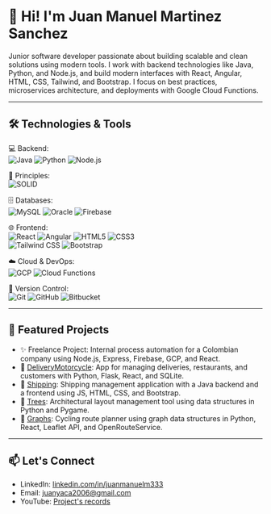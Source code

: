 
# 👋 Hi! I'm Juan Manuel Martinez Sanchez

Junior software developer passionate about building scalable and clean solutions using modern tools. I work with backend technologies like Java, Python, and Node.js, and build modern interfaces with React, Angular, HTML, CSS, Tailwind, and Bootstrap. I focus on best practices, microservices architecture, and deployments with Google Cloud Functions.

---

## 🛠️ Technologies & Tools

💻 Backend:  
![Java](https://img.shields.io/badge/-Java-007396?style=flat-square&logo=java) ![Python](https://img.shields.io/badge/-Python-3776AB?style=flat-square&logo=python) ![Node.js](https://img.shields.io/badge/-Node.js-339933?style=flat-square&logo=node.js)

🧠 Principles:  
![SOLID](https://img.shields.io/badge/-SOLID-000000?style=flat-square&logo=codewars&logoColor=white)

🗄️ Databases:  
![MySQL](https://img.shields.io/badge/-MySQL-4479A1?style=flat-square&logo=mysql) ![Oracle](https://img.shields.io/badge/-Oracle-F80000?style=flat-square&logo=oracle) ![Firebase](https://img.shields.io/badge/-Firebase-FFCA28?style=flat-square&logo=firebase)

🌐 Frontend:  
![React](https://img.shields.io/badge/-React-61DAFB?style=flat-square&logo=react) ![Angular](https://img.shields.io/badge/-Angular-DD0031?style=flat-square&logo=angular) ![HTML5](https://img.shields.io/badge/-HTML5-E34F26?style=flat-square&logo=html5) ![CSS3](https://img.shields.io/badge/-CSS3-1572B6?style=flat-square&logo=css3)  
![Tailwind CSS](https://img.shields.io/badge/-Tailwind-06B6D4?style=flat-square&logo=tailwind-css) ![Bootstrap](https://img.shields.io/badge/-Bootstrap-563D7C?style=flat-square&logo=bootstrap)

☁️ Cloud & DevOps:  
![GCP](https://img.shields.io/badge/-Google%20Cloud-4285F4?style=flat-square&logo=google-cloud) ![Cloud Functions](https://img.shields.io/badge/-Cloud%20Functions-4285F4?style=flat-square&logo=googlecloud)

📁 Version Control:  
![Git](https://img.shields.io/badge/-Git-F05032?style=flat-square&logo=git) ![GitHub](https://img.shields.io/badge/-GitHub-181717?style=flat-square&logo=github) ![Bitbucket](https://img.shields.io/badge/-Bitbucket-0052CC?style=flat-square&logo=bitbucket)

---

## 🚀 Featured Projects

- ✨ Freelance Project: Internal process automation for a Colombian company using Node.js, Express, Firebase, GCP, and React.
- 🚴 [DeliveryMotorcycle](https://github.com/JuanManuelMartinezS/deliveryMotorcycle): App for managing deliveries, restaurants, and customers with Python, Flask, React, and SQLite.
- 🔐 [Shipping](https://github.com/JuanManuelMartinezS/shipping): Shipping management application with a Java backend and a frontend using JS, HTML, CSS, and Bootstrap.
- 🌲 [Trees](https://github.com/JuanManuelMartinezS/trees): Architectural layout management tool using data structures in Python and Pygame.
- 📿 [Graphs](https://github.com/JuanManuelMartinezS/graphs): Cycling route planner using graph data structures in Python, React, Leaflet API, and OpenRouteService.

---

## 📫 Let's Connect

- LinkedIn: [linkedin.com/in/juanmanuelm333](https://www.linkedin.com/in/juanmanuelm333/)
- Email: juanyaca2006@gmail.com  
- YouTube: [Project's records](https://www.youtube.com/@juanmanuelmartinez9369)
